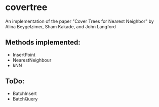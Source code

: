 # covertree
An implementation of the paper "Cover Trees for Nearest Neighbor" by Alina Beygelzimer, Sham Kakade, and John Langford

## Methods implemented:
* InsertPoint
* NearestNeighbour
* kNN

## ToDo:
* BatchInsert
* BatchQuery
